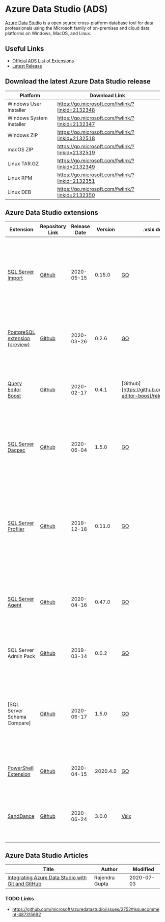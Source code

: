 # Azure Data Studio (ADS)
[Azure Data Studio](https://github.com/microsoft/azuredatastudio) is a open source cross-platform database tool for data professionals using the Microsoft family of on-premises and cloud data platforms on Windows, MacOS, and Linux.


## Useful Links

- [Official ADS List of Extensions](https://github.com/microsoft/azuredatastudio/wiki/List-of-Extensions)
- [Latest Release](https://github.com/microsoft/azuredatastudio/releases/latest)

## Download the latest Azure Data Studio release

| Platform                 | Download Link                                   |
|--------------------------|-------------------------------------------------|
| Windows User Installer   | https://go.microsoft.com/fwlink/?linkid=2132348 |
| Windows System Installer | https://go.microsoft.com/fwlink/?linkid=2132347 |
| Windows ZIP              | https://go.microsoft.com/fwlink/?linkid=2132518|
| macOS ZIP                | https://go.microsoft.com/fwlink/?linkid=2132519 |
| Linux TAR.GZ             | https://go.microsoft.com/fwlink/?linkid=2132349 |
| Linux RPM                | https://go.microsoft.com/fwlink/?linkid=2132351 |
| Linux DEB                | https://go.microsoft.com/fwlink/?linkid=2132350 |


## Azure Data Studio extensions

| Extension                             | Repository Link | Release Date | Version  | .vsix download link                                                       | Description                                                                                                                                             |
|---------------------------------------|-----------------|--------------|----------|---------------------------------------------------------------------------|---------------------------------------------------------------------------------------------------------------------------------------------------------|
| [SQL Server Import]                   | [Github][1]     | 2020-05-15   | 0.15.0   | [GO](https://go.microsoft.com/fwlink/?linkid=2131183)                     | Streamlines the data import process by providing a wizard that simplifies copying flat files (`.csv`, `.txt`, `.json`) into a SQL Server table          |
| [PostgreSQL extension (preview)]      | [Github][2]     | 2020-03-26   | 0.2.6    | [GO](https://go.microsoft.com/fwlink/?linkid=2099772)                     | Enables users to connect, query, and manage Postgres databases with Azure Data Studio                                                                   |
| [Query Editor Boost][3]               | [Github][3]     | 2020-02-17   | 0.4.1    | [Github][https://github.com/dzsquared/query-editor-boost/releases/latest] | This extension adds several features helpful with query writing in Azure Data Studio                                                                    |
| [SQL Server Dacpac]                   | [Github][1]     | 2020-06-04   | 1.5.0    | [GO](https://go.microsoft.com/fwlink/?linkid=2099885)                     | Provides an easy-to-use wizarding experience to deploy and extract [`.dacpac`] files and import and export `.bacpac` files                              |
| [SQL Server Profiler]                 | [Github][1]     | 2019-12-18   | 0.11.0   | [GO](https://go.microsoft.com/fwlink/?linkid=2099574)                     | Provides a simple SQL Server tracing solution similar to SSMS Profiler, allowing users to create and manage traces and analyze and replay trace results |
| [SQL Server Agent]                    | [Github][1]     | 2020-04-16   | 0.47.0   | [GO](https://go.microsoft.com/fwlink/?linkid=2099884)                     | Helps manage and troubleshoot SQL Server Agent jobs and configuration (early preview)                                                                   |
| SQL Server Admin Pack                 | [Github][1]     | 2019-03-14   | 0.0.2    | [GO](https://go.microsoft.com/fwlink/?linkid=2099889)                     | A collection of popular database administration extensions to help manage SQL Server                                                                    |
| [SQL Server Schema Compare]           | [Github][1]     | 2020-06-17   | 1.5.0    | [GO](https://go.microsoft.com/fwlink/?linkid=2099886)                     | Provides an easy-to-use experience to compare the schemas from [`.dacpac`] files and databases and apply the changes from source to target              |
| [PowerShell Extension]                | [Github][6]     | 2020-04-15   | 2020.4.0 | [GO](https://go.microsoft.com/fwlink/?linkid=2099773)                     | Provides rich PowerShell language support for Azure Data Studio                                                                                         |
| [SandDance]                           | [Github][7]     | 2020-06-24   | 3.0.0    | [Vsix](https://github.com/microsoft/SandDance/releases/latest)          | Provides interactive visualizations that help users explore, understand, and present their data                                                         |


## Azure Data Studio Articles

| Title                                                      | Author                                   | Modified   |
|------------------------------------------------------------|------------------------------------------|------------|
| [Integrating Azure Data Studio with Git and GitHub]        | Rajendra Gupta                           | 2020-07-03 |

[1]:https://github.com/Microsoft/azuredatastudio
[2]:https://github.com/microsoft/azuredatastudio-postgresql
[3]:https://github.com/dzsquared/query-editor-boost/
[4]:https://github.com/dzsquared/query-editor-boost/releases/latest
[5]:https://github.com/microsoft/azuredatastudio-postgresql
[6]:https://github.com/PowerShell/vscode-powershell/
[7]:https://github.com/Microsoft/SandDance

[`.dacpac`]:https://docs.microsoft.com/en-us/sql/relational-databases/data-tier-applications/data-tier-applications

[SQL Server Import]:https://docs.microsoft.com/en-us/sql/azure-data-studio/sql-server-import-extension
[PostgreSQL extension (preview)]:https://docs.microsoft.com/en-us/sql/azure-data-studio/postgres-extension
[SQL Server Dacpac]:https://docs.microsoft.com/en-us/sql/azure-data-studio/sql-server-dacpac-extension
[SQL Server Profiler]:https://docs.microsoft.com/en-us/sql/azure-data-studio/sql-server-profiler-extension
[SQL Server Agent]:https://docs.microsoft.com/en-us/sql/azure-data-studio/sql-server-agent-extension
[SQL Server Compare]:https://docs.microsoft.com/en-us/sql/azure-data-studio/schema-compare-extension
[PowerShell Extension]:https://docs.microsoft.com/en-us/sql/azure-data-studio/powershell-extension
[SandDance]:https://docs.microsoft.com/en-us/sql/azure-data-studio/sanddance-extension

[Integrating Azure Data Studio with Git and GitHub]:https://www.sqlshack.com/integrating-azure-data-studio-with-git-and-github/


### TODO Links

- https://github.com/microsoft/azuredatastudio/issues/2752#issuecomment-487315692
